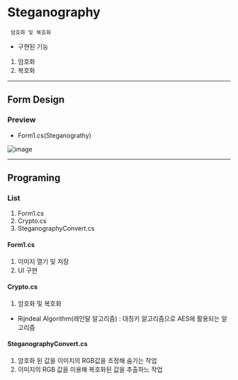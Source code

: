 # Steganography
     암호화 및 복호화
- 구현된 기능
<!---->
1. 암호화
2. 복호화
---
## Form Design
### Preview
<!---->
 - Form1.cs(Steganograthy)
<!---->
![image](https://user-images.githubusercontent.com/55373791/167827300-300e737a-b05a-4dc8-81d5-4685201b8b25.png)
<!---->
---
## Programing
<!---->
### List
1. Form1.cs
2. Crypto.cs
3. SteganographyConvert.cs
<!---->
#### Form1.cs
1. 이미지 열기 및 저장
2. UI 구현
<!---->
#### Crypto.cs
1. 암호화 및 복호화
 - Rijndeal Algorithm(레인달 알고리즘) : 대칭키 알고리즘으로 AES에 활용되는 알고리즘
<!---->
#### SteganographyConvert.cs
1. 암호화 된 값을 이미지의 RGB값을 조정해 숨기는 작업
2. 이미지의 RGB 값을 이용해 복호화된 값을 추출하느 작업
<!---->
